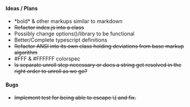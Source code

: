 #### Ideas / Plans
 * \*bold\* & other markups similar to markdown
 * ~~Refactor index.js into a class~~
 * Possibly change options()/library to be functional
 * Better/Complete typescript definitions
 * ~~Refactor ANSI into its own class holding deviations from base markup algorithm~~
 * #FFF & #FFFFFF colorspec
 * ~~Is separate unroll step necessary or does a string get resolved in the right order
    to unroll as we go?~~

#### Bugs
 * ~~Implement test for being able to escape \\{ and fix.~~
